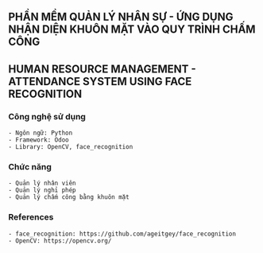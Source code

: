 ## PHẦN MỀM QUẢN LÝ NHÂN SỰ - ỨNG DỤNG NHẬN DIỆN KHUÔN MẶT VÀO QUY TRÌNH CHẤM CÔNG
## HUMAN RESOURCE MANAGEMENT - ATTENDANCE SYSTEM USING FACE RECOGNITION
### Công nghệ sử dụng
    - Ngôn ngữ: Python
    - Framework: Odoo
    - Library: OpenCV, face_recognition
### Chức năng
    - Quản lý nhân viên
    - Quản lý nghỉ phép
    - Quản lý chấm công bằng khuôn mặt
### References
    - face_recognition: https://github.com/ageitgey/face_recognition
    - OpenCV: https://opencv.org/
    
